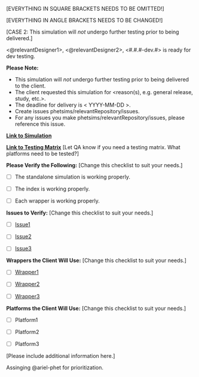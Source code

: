 [EVERYTHING IN SQUARE BRACKETS NEEDS TO BE OMITTED!]

[EVERYTHING IN ANGLE BRACKETS NEEDS TO BE CHANGED!]

[CASE 2: This simulation will _not_ undergo further testing prior to being delivered.]

<@relevantDesigner1>, <@relevantDesigner2>, <Simulation Name> <#.#.#-dev.#> is ready for dev testing.


**Please Note:**
- This simulation will _not_ undergo further testing prior to being delivered to the client.
- The client requested this simulation for <reason(s), e.g. general release, study, etc.>.
- The deadline for delivery is < YYYY-MM-DD >.
- Create issues phetsims/relevantRepository/issues.
- For any issues you make phetsims/relevantRepository/issues, please reference this issue.


**[Link to Simulation](https://bayes.colorado.edu/dev/html/{{simulation}}/{{version}}/wrappers/index/)**


**[Link to Testing Matrix](addLinkToTestingMatrixHere)** [Let QA know if you need a testing matrix. What platforms need to be tested?]


**Please Verify the Following:** [Change this checklist to suit your needs.]
- [ ] The standalone simulation is working properly.
- [ ] The index is working properly.
- [ ] Each wrapper is working properly.


**Issues to Verify:** [Change this checklist to suit your needs.]
- [ ] [Issue1](github.com/phetsims/relevantRepository/issue/#/)
- [ ] [Issue2](github.com/phetsims/relevantRepository/issue/#/)
- [ ] [Issue3](github.com/phetsims/relevantRepository/issue/#/)


**Wrappers the Client Will Use:** [Change this checklist to suit your needs.]
- [ ] [Wrapper1](https://bayes.colorado.edu/dev/html/{{simulation}}/{{version}}/wrappers/wrapper1/)
- [ ] [Wrapper2](https://bayes.colorado.edu/dev/html/{{simulation}}/{{version}}/wrappers/wrapper2/)
- [ ] [Wrapper3](https://bayes.colorado.edu/dev/html/{{simulation}}/{{version}}/wrappers/wrapper3/)


**Platforms the Client Will Use:** [Change this checklist to suit your needs.]
- [ ] Platform1
- [ ] Platform2
- [ ] Platform3


[Please include additional information here.]


Assinging @ariel-phet for prioritization.

